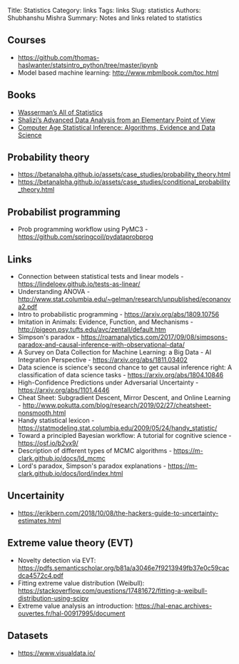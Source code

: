 Title: Statistics
Category: links
Tags: links
Slug: statistics
Authors: Shubhanshu Mishra
Summary: Notes and links related to statistics

## Courses

* https://github.com/thomas-haslwanter/statsintro_python/tree/master/ipynb
* Model based machine learning: http://www.mbmlbook.com/toc.html

## Books

* [Wasserman’s All of Statistics](http://www.stat.cmu.edu/~larry/all-of-statistics/)
* [Shalizi’s Advanced Data Analysis from an Elementary Point of View](http://www.stat.cmu.edu/~cshalizi/ADAfaEPoV/ADAfaEPoV.pdf)
* [Computer Age Statistical Inference: Algorithms, Evidence and Data Science](https://web.stanford.edu/~hastie/CASI/)

## Probability theory

* https://betanalpha.github.io/assets/case_studies/probability_theory.html
* https://betanalpha.github.io/assets/case_studies/conditional_probability_theory.html

## Probabilist programming

* Prob programming workflow using PyMC3 - https://github.com/springcoil/pydataprobprog

## Links

* Connection between statistical tests and linear models - https://lindeloev.github.io/tests-as-linear/
* Understanding ANOVA - http://www.stat.columbia.edu/~gelman/research/unpublished/econanova2.pdf
* Intro to probabilistic programming - https://arxiv.org/abs/1809.10756
* Imitation in Animals: Evidence, Function, and Mechanisms - http://pigeon.psy.tufts.edu/avc/zentall/default.htm
* Simpson's paradox - https://roamanalytics.com/2017/09/08/simpsons-paradox-and-causal-inference-with-observational-data/
* A Survey on Data Collection for Machine Learning: a Big Data - AI Integration Perspective - https://arxiv.org/abs/1811.03402
* Data science is science's second chance to get causal inference right: A classification of data science tasks - https://arxiv.org/abs/1804.10846
* High-Confidence Predictions under Adversarial Uncertainty - https://arxiv.org/abs/1101.4446
* Cheat Sheet: Subgradient Descent, Mirror Descent, and Online Learning - http://www.pokutta.com/blog/research/2019/02/27/cheatsheet-nonsmooth.html
* Handy statistical lexicon - https://statmodeling.stat.columbia.edu/2009/05/24/handy_statistic/
* Toward a principled Bayesian workflow: A tutorial for cognitive science - https://osf.io/b2vx9/
* Description of different types of MCMC algorithms - https://m-clark.github.io/docs/ld_mcmc
* Lord's paradox, Simpson's paradox explanations - https://m-clark.github.io/docs/lord/index.html

## Uncertainity
* https://erikbern.com/2018/10/08/the-hackers-guide-to-uncertainty-estimates.html

## Extreme value theory (EVT)

* Novelty detection via EVT: https://pdfs.semanticscholar.org/b81a/a3046e7f9213949fb37e0c59cacdca4572c4.pdf
* Fitting extreme value distribution (Weibull): https://stackoverflow.com/questions/17481672/fitting-a-weibull-distribution-using-scipy
* Extreme value analysis an introduction: https://hal-enac.archives-ouvertes.fr/hal-00917995/document


## Datasets

* https://www.visualdata.io/
